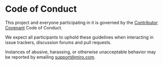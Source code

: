 # Code of Conduct

This project and everyone participating in it is governed by the
[Contributor Covenant](https://www.contributor-covenant.org/version/2/1/code_of_conduct/)
Code of Conduct.

We expect all participants to uphold these guidelines when interacting in issue
trackers, discussion forums and pull requests.

Instances of abusive, harassing, or otherwise unacceptable behavior may be
reported by emailing <support@miro.com>.
